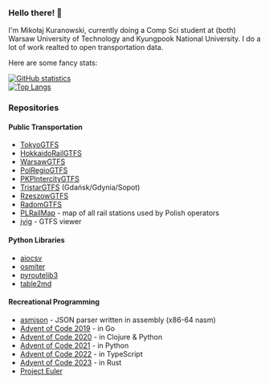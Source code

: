 ### Hello there! 👋

I'm Mikołaj Kuranowski, currently doing a Comp Sci student at (both) Warsaw University of Technology and Kyungpook National University.
I do a lot of work realted to open transportation data.

Here are some fancy stats:

[![GitHub statistics](https://github-readme-stats.vercel.app/api?username=MKuranowski)](https://github.com/anuraghazra/github-readme-stats)  
[![Top Langs](https://github-readme-stats.vercel.app/api/top-langs/?username=MKuranowski&layout=compact)](https://github.com/anuraghazra/github-readme-stats)

### Repositories

#### Public Transportation

- [TokyoGTFS](https://github.com/MKuranowski/TokyoGTFS)
- [HokkaidoRailGTFS](https://github.com/MKuranowski/HokkaidoRailGTFS)
- [WarsawGTFS](https://github.com/MKuranowski/WarsawGTFS)
- [PolRegioGTFS](https://github.com/MKuranowski/PolRegioGTFS)
- [PKPIntercityGTFS](https://github.com/MKuranowski/PKPIntercityGTFS)
- [TristarGTFS](https://github.com/MKuranowski/TristarGTFS) (Gdańsk/Gdynia/Sopot)
- [RzeszowGTFS](https://github.com/MKuranowski/RzeszowGTFS)
- [RadomGTFS](https://github.com/MKuranowski/RadomGTFS)
- [PLRailMap](https://github.com/MKuranowski/PLRailMap) - map of all rail stations used by Polish operators
- [jvig](https://github.com/MKuranowski/jvig) - GTFS viewer

#### Python Libraries

- [aiocsv](https://github.com/MKuranowski/aiocsv)
- [osmiter](https://github.com/MKuranowski/osmiter)
- [pyroutelib3](https://github.com/MKuranowski/pyroutelib3)
- [table2md](https://github.com/MKuranowski/table2md)

#### Recreational Programming

- [asmjson](https://github.com/MKuranowski/asmjson) - JSON parser written in assembly (x86-64 nasm)
- [Advent of Code 2019](https://github.com/MKuranowski/AdventOfCode2019) - in Go
- [Advent of Code 2020](https://github.com/MKuranowski/AdventOfCode2020) - in Clojure & Python
- [Advent of Code 2021](https://github.com/MKuranowski/AdventOfCode2021) - in Python
- [Advent of Code 2022](https://github.com/MKuranowski/AdventOfCode2022) - in TypeScript
- [Advent of Code 2023](https://github.com/MKuranowski/AdventOfCode2023) - in Rust
- [Project Euler](https://github.com/MKuranowski/ProjectEuler/)
